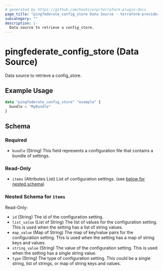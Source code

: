 ```yaml
---
# generated by https://github.com/hashicorp/terraform-plugin-docs
page_title: "pingfederate_config_store Data Source - terraform-provider-pingfederate"
subcategory: ""
description: |-
  Data source to retrieve a config_store.
---
```


# pingfederate_config_store (Data Source)

Data source to retrieve a config_store.

## Example Usage

```terraform
data "pingfederate_config_store" "example" {
  bundle = "MyBundle"
}
```

<!-- schema generated by tfplugindocs -->
## Schema

### Required

- `bundle` (String) This field represents a configuration file that contains a bundle of settings.

### Read-Only

- `items` (Attributes List) List of configuration settings. (see [below for nested schema](#nestedatt--items))

<a id="nestedatt--items"></a>
### Nested Schema for `items`

Read-Only:

- `id` (String) The id of the configuration setting.
- `list_value` (List of String) The list of values for the configuration setting. This is used when the setting has a list of string values.
- `map_value` (Map of String) The map of key/value pairs for the configuration setting. This is used when the setting has a map of string keys and values.
- `string_value` (String) The value of the configuration setting. This is used when the setting has a single string value.
- `type` (String) The type of configuration setting. This could be a single string, list of strings, or map of string keys and values.
